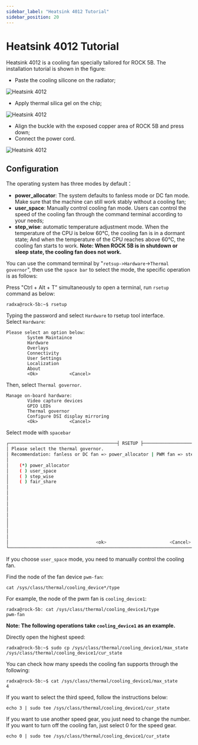 ```yaml
---
sidebar_label: "Heatsink 4012 Tutorial"
sidebar_position: 20
---
```


# Heatsink 4012 Tutorial

Heatsink 4012 is a cooling fan specially tailored for ROCK 5B. The installation tutorial is shown in the figure:

- Paste the cooling silicone on the radiator;

![Heatsink 4012](/img/rock5b/heatsink4012-use-1.webp)

- Apply thermal silica gel on the chip;

![Heatsink 4012](/img/rock5b/heatsink4012-use-2.webp)

- Align the buckle with the exposed copper area of ROCK 5B and press down;
- Connect the power cord.

![Heatsink 4012](/img/rock5b/heatsink4012-use-3.webp)

## Configuration

The operating system has three modes by default：

- **power_allocator**: The system defaults to fanless mode or DC fan mode. Make sure that the machine can still work stably without a cooling fan;
- **user_space**: Manually control cooling fan mode. Users can control the speed of the cooling fan through the command terminal according to your needs;
- **step_wise**: automatic temperature adjustment mode. When the temperature of the CPU is below 60°C, the cooling fan is in a dormant state; And when the temperature of the CPU reaches above 60°C, the cooling fan starts to work.
  **Note: When ROCK 5B is in shutdown or sleep state, the cooling fan does not work.**

You can use the command terminal by "`retsup->Hardware`->`Thermal governor`", then use the `space bar` to select the mode, the specific operation is as follows:

Press "Ctrl + Alt + T" simultaneously to open a terminal, run `rsetup` command as below:

```
radxa@rock-5b:~$ rsetup
```

Typing the password and select `Hardware` to rsetup tool interface.  
Select `Hardware`:

```
Please select an option below:
        System Maintaince
        Hardware
        Overlays
        Connectivity
        User Settings
        Localization
        About
        <Ok>            <Cancel>
```

Then, select `Thermal governor`.

```
Manage on-board hardware:
        Video capture devices
        GPIO LEDs
        Thermal governor
        Configure DSI display mirroring
        <Ok>            <Cancel>
```

Select mode with `spacebar`

```bash
┌─────────────────────────────────────────┤ RSETUP ├───────────────────────────────────────────────┐
│ Please select the thermal governor.                                                              │
│ Recommendation: fanless or DC fan => power_allocator | PWM fan => step_wise                      │
│                                                                                                  │
│    (*) power_allocator                                                                           │
│    ( ) user_space                                                                                │
│    ( ) step_wise                                                                                 │
│    ( ) fair_share                                                                                │
│                                                                                                  │
│                                                                                                  │
│                                                                                                  │
│                                                                                                  │
│                                                                                                  │
│                                                                                                  │
│                                                                                                  │
│                                                                                                  │
│                                                                                                  │
│                                                                                                  │
│                                 <ok>                        <Cancel>                             │
└──────────────────────────────────────────────────────────────────────────────────────────────────│
```

If you choose `user_space` mode, you need to manually control the cooling fan.

Find the node of the fan device `pwm-fan`:

```
cat /sys/class/thermal/cooling_device*/type
```

For example, the node of the pwm fan is `cooling_device1`:

```
radxa@rock-5b: cat /sys/class/thermal/cooling_device1/type
pwm-fan
```

**Note: The following operations take `cooling_device1` as an example.**

Directly open the highest speed:

```
radxa@rock-5b:~$ sudo cp /sys/class/thermal/cooling_device1/max_state /sys/class/thermal/cooling_device1/cur_state
```

You can check how many speeds the cooling fan supports through the following:

```
radxa@rock-5b:~$ cat /sys/class/thermal/cooling_device1/max_state
4
```

If you want to select the third speed, follow the instructions below:

```
echo 3 | sudo tee /sys/class/thermal/cooling_device1/cur_state
```

If you want to use another speed gear, you just need to change the number. If you want to turn off the cooling fan, just select 0 for the speed gear.

```
echo 0 | sudo tee /sys/class/thermal/cooling_device1/cur_state
```
